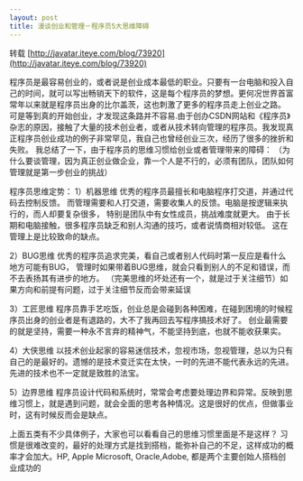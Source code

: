 ```yaml
---
layout: post
title: 漫谈创业和管理－程序员5大思维障碍
---
```


 转载 [http://javatar.iteye.com/blog/73920](http://javatar.iteye.com/blog/73920) 
 
  程序员是最容易创业的，或者说是创业成本最低的职业。只要有一台电脑和投入自己的时间，就可以写出畅销天下的软件，这是每个程序员的梦想。更何况世界首富常年以来就是程序员出身的比尔盖茨，这也刺激了更多的程序员走上创业之路。
可是等到真的开始创业，才发现这条路并不容易.由于创办CSDN网站和《程序员》杂志的原因，接触了大量的技术创业者，或者从技术转向管理的程序员。我发现真正程序员创业成功的例子非常罕见，我自己也曾经创业三次，经历了很多的挫折和失败。
我总结了一下，由于程序员的思维习惯给创业或者管理带来的障碍：
（为什么要谈管理，因为真正创业做企业，靠一个人是不行的，必须有团队，团队如何管理就是第一步创业的挑战）

程序员思维定势：
1）机器思维
         优秀的程序员最擅长和电脑程序打交道，并通过代码去控制反馈。
而管理需要和人打交道，需要收集人的反馈。电脑是按逻辑来执行的，而人却要复杂很多，
特别是团队中有女性成员，挑战难度就更大。
    由于长期和电脑接触，很多程序员缺乏和别人沟通的技巧，或者说情商相对较低。
这在管理上是比较致命的缺点。

2）BUG思维
         优秀的程序员追求完美，看自己或者别人代码时第一反应是看什么地方可能有BUG， 管理时如果带着BUG思维，就会只看到别人的不足和错误，而不去表扬其有进步的地方。
（完美思维的坏处还有一个，就是过于关注细节）如果方向和前提有问题，过于关注细节反而会带来延误


3）工匠思维
       程序员靠手艺吃饭，创业总是会碰到各种困难，在碰到困境的时候程序员出身的创业者是有退路的，大不了我再回去写程序搞技术好了。
    创业最需要的就是坚持，需要一种永不言弃的精神气，不能坚持到底，也就不能收获果实。

4）大侠思维
   以技术创业起家的容易迷信技术，忽视市场，忽视管理，总以为只有自己的是最好的。遗憾的是技术变迁实在太快，一时的先进不能代表永远的先进。先进的技术也不一定就是致胜的法宝。

5）边界思维
  程序员设计代码和系统时，常常会考虑要处理边界和异常。反映到思维习惯上，就是遇到问题，就会全面的思考各种情况。这是很好的优点，但做事业时，这有时候反而会是缺点。

上面五类有不少具体例子，大家也可以看看自己的思维习惯里面是不是这样？
习惯是很难改变的，最好的处理方式是找到搭档，能弥补自己的不足，这样成功的概率才会加大。HP, Apple Microsoft, Oracle,Adobe, 都是两个主要创始人搭档创业成功的
